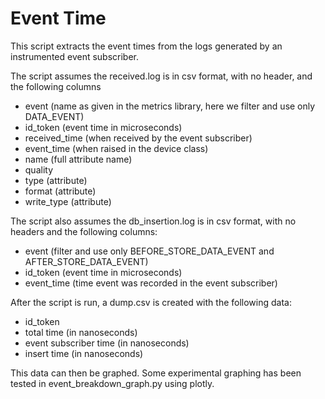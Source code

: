 # Event Time

This script extracts the event times from the logs generated by an instrumented event subscriber. 

The script assumes the received.log is in csv format, with no header, and the following columns

- event (name as given in the metrics library, here we filter and use only DATA_EVENT)
- id_token (event time in microseconds)
- received_time (when received by the event subscriber)
- event_time (when raised in the device class)
- name (full attribute name)
- quality
- type (attribute)
- format (attribute)
- write_type (attribute)

The script also assumes the db_insertion.log is in csv format, with no headers and the following columns:

- event (filter and use only BEFORE_STORE_DATA_EVENT and AFTER_STORE_DATA_EVENT)
- id_token (event time in microseconds)
- event_time (time event was recorded in the event subscriber)

After the script is run, a dump.csv is created with the following data:

- id_token
- total time (in nanoseconds)
- event subscriber time (in nanoseconds)
- insert time (in nanoseconds)

This data can then be graphed. Some experimental graphing has been tested in event_breakdown_graph.py using plotly.
